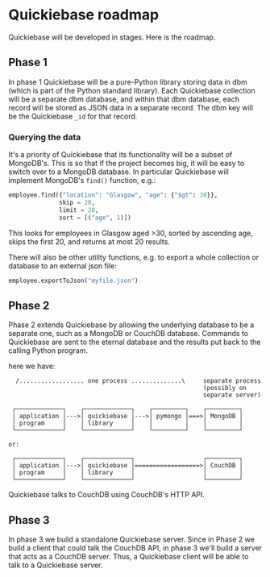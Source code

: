 # Quickiebase roadmap

Quickiebase will be developed in stages. Here is the roadmap.


## Phase 1

In phase 1 Quickiebase will be a pure-Python library storing data in dbm (which is part of the Python standard library).
Each Quickiebase collection will be a separate dbm database, and within that dbm database, each record will be stored as 
JSON data in a separate record. The dbm key will be the Quickiebase `_id` for that record. 

### Querying the data

It's a priority of Quickiebase that its functionality will be a subset of MongoDB's. This is so that if the project becomes big, 
it will be easy to switch over to a MongoDB database. In particular Quickiebase will implement MongoDB's `find()` function, e.g.:

```py
employee.find({"location": "Glasgow", "age": {"$gt": 30}},
              skip = 20,
              limit = 20,
              sort = [("age", 1)])
```

This looks for employees in Glasgow aged >30, sorted by ascending age, skips the first 20, and returns at most 20 results.

There will also be other utility functions, e.g. to export a whole collection or database to an external json file:

```py
employee.exportToJson("myfile.json")
```

## Phase 2

Phase 2 extends Quickiebase by allowing the underlying database to be a separate one, such as a MongoDB or CouchDB database. Commands to Quickiebase are sent to the eternal database and the results put back to the calling Python program.

here we have:

```none
  /.................. one process ..............\     separate process
                                                      (possibly on 
                                                      separate server)

 ┌─────────────┐    ┌─────────────┐    ┌─────────┐    ┌─────────┐
 │ application │--->│ quickiebase │--->│ pymongo │===>│ MongoDB │
 │ program     │    │ library     │    │         │    │         │
 └─────────────┘    └─────────────┘    └─────────┘    └─────────┘             

or:

 ┌─────────────┐    ┌─────────────┐                   ┌─────────┐
 │ application │--->│ quickiebase │==================>│ CouchDB │
 │ program     │    │ library     │                   │         │
 └─────────────┘    └─────────────┘                   └─────────┘

```

Quickiebase talks to CouchDB using CouchDB's HTTP API.

## Phase 3

In phase 3 we build a standalone Quickiebase server. Since in Phase 2 we build a client that could talk the CouchDB API,
in phase 3 we'll build a server that acts as a CouchDB server. Thus, a Quickiebase client will be able to talk to a Quickiebase server.



